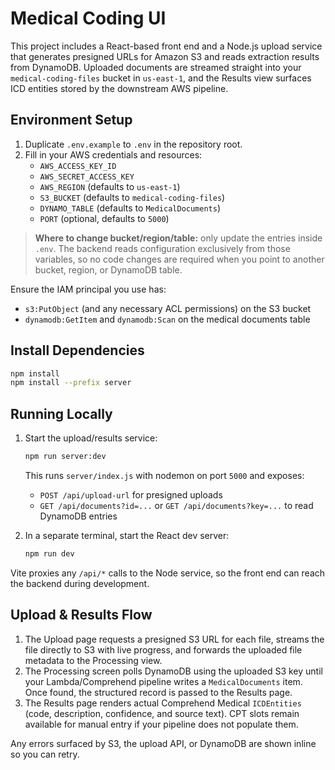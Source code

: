 ﻿# Medical Coding UI

This project includes a React-based front end and a Node.js upload service that generates presigned URLs for Amazon S3 and reads extraction results from DynamoDB. Uploaded documents are streamed straight into your `medical-coding-files` bucket in `us-east-1`, and the Results view surfaces ICD entities stored by the downstream AWS pipeline.

## Environment Setup

1. Duplicate `.env.example` to `.env` in the repository root.
2. Fill in your AWS credentials and resources:
   - `AWS_ACCESS_KEY_ID`
   - `AWS_SECRET_ACCESS_KEY`
   - `AWS_REGION` (defaults to `us-east-1`)
   - `S3_BUCKET` (defaults to `medical-coding-files`)
   - `DYNAMO_TABLE` (defaults to `MedicalDocuments`)
   - `PORT` (optional, defaults to `5000`)

> **Where to change bucket/region/table:** only update the entries inside `.env`. The backend reads configuration exclusively from those variables, so no code changes are required when you point to another bucket, region, or DynamoDB table.

Ensure the IAM principal you use has:
- `s3:PutObject` (and any necessary ACL permissions) on the S3 bucket
- `dynamodb:GetItem` and `dynamodb:Scan` on the medical documents table

## Install Dependencies

```bash
npm install
npm install --prefix server
```

## Running Locally

1. Start the upload/results service:
   ```bash
   npm run server:dev
   ```
   This runs `server/index.js` with nodemon on port `5000` and exposes:
   - `POST /api/upload-url` for presigned uploads
   - `GET /api/documents?id=...` or `GET /api/documents?key=...` to read DynamoDB entries

2. In a separate terminal, start the React dev server:
   ```bash
   npm run dev
   ```

Vite proxies any `/api/*` calls to the Node service, so the front end can reach the backend during development.

## Upload & Results Flow

1. The Upload page requests a presigned S3 URL for each file, streams the file directly to S3 with live progress, and forwards the uploaded file metadata to the Processing view.
2. The Processing screen polls DynamoDB using the uploaded S3 key until your Lambda/Comprehend pipeline writes a `MedicalDocuments` item. Once found, the structured record is passed to the Results page.
3. The Results page renders actual Comprehend Medical `ICDEntities` (code, description, confidence, and source text). CPT slots remain available for manual entry if your pipeline does not populate them.

Any errors surfaced by S3, the upload API, or DynamoDB are shown inline so you can retry.
